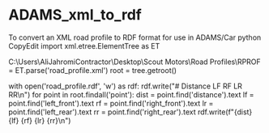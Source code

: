 # ADAMS_xml_to_rdf
To convert an XML road profile to RDF format for use in ADAMS/Car
python
CopyEdit
import xml.etree.ElementTree as ET

C:\Users\AliJahromiContractor\Desktop\Scout Motors\Road Profiles\RPROF = ET.parse('road_profile.xml')
root = tree.getroot()

with open('road_profile.rdf', 'w') as rdf:
    rdf.write("# Distance LF RF LR RR\n")
    for point in root.findall('point'):
        dist = point.find('distance').text
        lf = point.find('left_front').text
        rf = point.find('right_front').text
        lr = point.find('left_rear').text
        rr = point.find('right_rear').text
        rdf.write(f"{dist} {lf} {rf} {lr} {rr}\n")
